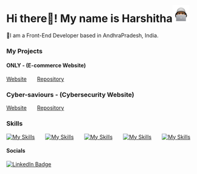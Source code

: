 Hi there👋! My name is Harshitha<img src="./readme.png" alt="LinkedIn Badge" width = "45" height = "45"/>
========================================================================================================================================

📍I am a Front-End Developer based in AndhraPradesh, India.
<br/>
### My Projects
#### ONLY - (E-commerce Website)
[Website](https://only-sooty.vercel.app/) &nbsp;&nbsp;&nbsp;&nbsp;&nbsp; [Repository](https://github.com/harshithax03/cyber-saviours)

### Cyber-saviours - (Cybersecurity Website)
[Website](https://cybersaviours.com/) &nbsp;&nbsp;&nbsp;&nbsp;&nbsp; [Repository](https://github.com/harshithax03/cyber-saviours)
<br/>

### Skills

[![My Skills](https://skillicons.dev/icons?i=html,css)](https://skillicons.dev) &nbsp;&nbsp;&nbsp;&nbsp;&nbsp; [![My Skills](https://skillicons.dev/icons?i=js,ts)](https://skillicons.dev) &nbsp;&nbsp;&nbsp;&nbsp;&nbsp; [![My Skills](https://skillicons.dev/icons?i=react,angular)](https://skillicons.dev) &nbsp;&nbsp;&nbsp;&nbsp;&nbsp; [![My Skills](https://skillicons.dev/icons?i=tailwind,threejs)](https://skillicons.dev) &nbsp;&nbsp;&nbsp;&nbsp;&nbsp; [![My Skills](https://skillicons.dev/icons?i=figma)](https://skillicons.dev)
<br/>



#### Socials

<div id="badges">
  <a href="www.linkedin.com/in/harshitha-dev">
    <img src="https://img.shields.io/badge/LinkedIn-blue?style=for-the-badge&logo=linkedin&logoColor=white" alt="LinkedIn Badge"/>
  </a>
</div>
